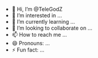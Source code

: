 - 👋 Hi, I’m @TeleGodZ
- 👀 I’m interested in ...
- 🌱 I’m currently learning ...
- 💞️ I’m looking to collaborate on ...
- 📫 How to reach me ...
- 😄 Pronouns: ...
- ⚡ Fun fact: ...

<!---
TeleGodZ/TeleGodZ is a ✨ special ✨ repository because its `README.md` (this file) appears on your GitHub profile.
You can click the Preview link to take a look at your changes.
--->
